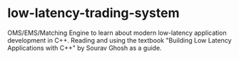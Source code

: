 # low-latency-trading-system
OMS/EMS/Matching Engine to learn about modern low-latency application development in C++. Reading and using the textbook "Building Low Latency Applications with C++" by Sourav Ghosh as a guide.
